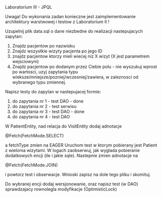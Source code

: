 ﻿Laboratorium III - JPQL

Uwaga! Do wykonania zadan konieczne jest zaimplementowanie architektury warstwowej i testow z Laboratorium II !

Uzupelnij plik data.sql o dane niezbedne do realizacji nastepujacych zapytan:
1. Znajdz pacjentow po nazwisku
2. Znajdz wszystkie wizyty pacjenta po jego ID
3. znajdz pacjentow ktorzy mieli wiecej niz X wizyt (X jest parametrem wejsciowym)
4. Znajdz pacjentow po dodanym przez Ciebie polu - nie wyszukuj wprost po wartosci, uzyj zapytania typu wieksze/mniejsze/pozniej/wczesniej/zawiera, w zaleznosci od wybranego typu zmiennej.

Napisz testy do zapytan w nastepujacej formie:
1. do zapytania nr 1  - test DAO - done
2. do zapytania nr 2 - test serwisu
3. do zapytania nr 3 - test DAO - done 
4. do zapytania nr 4 - test DAO

W PatientEntity, nad relacja do VisitEntity dodaj adnotacje

@Fetch(FetchMode.SELECT)

a fetchType zmien na EAGER
Uruchom test w ktorym pobierany jest Patient z wieloma wizytami. W logach zaobserwuj, jak wyglada pobieranie dodatkowych encji (ile i jakie sqle).
Nastepnie zmien adnotacje na

@Fetch(FetchMode.JOIN)

i powtorz test i obserwacje. Wnioski zapisz na dole tego pliku i skomituj.

Do wybranej encji dodaj wersjonowanie, oraz napisz test (w DAO) sprawdzajacy rownolegla modyfikacje (OptimisticLock)